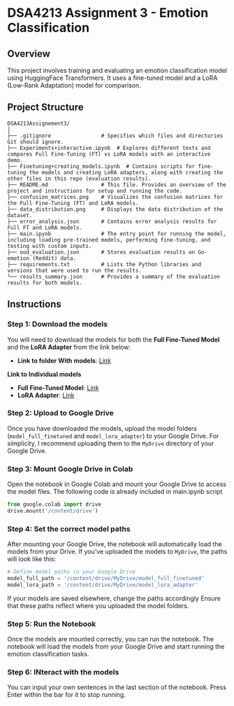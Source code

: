 # DSA4213 Assignment 3 - Emotion Classification

## Overview

This project involves training and evaluating an emotion classification model using HuggingFace Transformers. It uses a fine-tuned model and a LoRA (Low-Rank Adaptation) model for comparison.

## Project Structure



```
DSA4213Assignement3/
│
├── .gitignore                # Specifies which files and directories Git should ignore.
├── Experiments+interactive.ipynb  # Explores different texts and compares Full Fine-Tuning (FT) vs LoRA models with an interactive demo.
├── Finetuning+creating_models.ipynb  # Contains scripts for fine-tuning the models and creating LoRA adapters, along with creating the other files in this repo (evaluation results).
├── README.md                 # This file. Provides an overview of the project and instructions for setup and running the code.
├── confusion_matrices.png    # Visualizes the confusion matrices for the Full Fine-Tuning (FT) and LoRA models.
├── data_distribution.png     # Displays the data distribution of the dataset.
├── error_analysis.json       # Contains error analysis results for Full FT and LoRA models.
├── main.ipynb                # The entry point for running the model, including loading pre-trained models, performing fine-tuning, and testing with custom inputs.
├── ood_evaluation.json       # Stores evaluation results on Go-emotion (Reddit) data.
├── requirements.txt          # Lists the Python libraries and versions that were used to run the results.
└── results_summary.json      # Provides a summary of the evaluation results for both models.
```




## Instructions

### Step 1: Download the models

You will need to download the models for both the **Full Fine-Tuned Model** and the **LoRA Adapter** from the link below:

* **Link to folder With models**: [Link](https://drive.google.com/drive/folders/1816wQI74aatPBEL_OIk4FQhVvZtPRG39?usp=sharing)

**Link to Individual models**
* **Full Fine-Tuned Model**: [Link](https://drive.google.com/drive/folders/1exOmAGt4iIYT3tBniyPrJHAzLbUnJLKy?usp=sharing)
* **LoRA Adapter**: [Link](https://drive.google.com/drive/folders/1G0PzrUMzjJ4ZNlyt_h_4X5t6X8fY0BK-?usp=sharing)

### Step 2: Upload to Google Drive

Once you have downloaded the models, upload the model folders (`model_full_finetuned` and `model_lora_adapter`) to your Google Drive. For simplicity, I recommend uploading them to the `MyDrive` directory of your Google Drive.

### Step 3: Mount Google Drive in Colab

Open the notebook in Google Colab and mount your Google Drive to access the model files. The following code is already included in main.ipynb script

```python
from google.colab import drive
drive.mount('/content/drive')
```

### Step 4: Set the correct model paths

After mounting your Google Drive, the notebook will automatically load the models from your Drive. If you've uploaded the models to `MyDrive`, the paths will look like this:

```python
# Define model paths in your Google Drive
model_full_path = '/content/drive/MyDrive/model_full_finetuned'
model_lora_path = '/content/drive/MyDrive/model_lora_adapter'
```
If your models are saved elsewhere, change the paths accordingly
Ensure that these paths reflect where you uploaded the model folders.

### Step 5: Run the Notebook

Once the models are mounted correctly, you can run the notebook. The notebook will load the models from your Google Drive and start running the emotion classification tasks.

### Step 6: INteract with the models
You can input your own sentences in the last section of the notebook. Press Enter within the bar for it to stop running.
